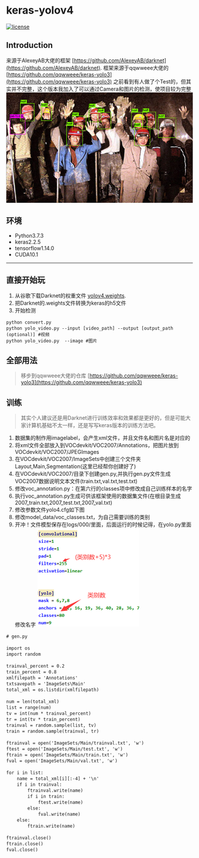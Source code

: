 # keras-yolov4

[![license](https://img.shields.io/github/license/mashape/apistatus.svg)](LICENSE)

## Introduction

来源于AlexeyAB大佬的框架 [https://github.com/AlexeyAB/darknet](https://github.com/AlexeyAB/darknet).
框架来源于qqwweee大佬的 [https://github.com/qqwweee/keras-yolo3](https://github.com/qqwweee/keras-yolo3)
之前看到有人做了个Test的，但其实并不完整，这个版本我加入了可以通过Camera和图片的检测，使项目较为完整
![yolov4](./font/1.png)

## 环境
- Python3.7.3
- keras2.2.5
- tensorflow1.14.0
- CUDA10.1
---

## 直接开始玩

1. 从谷歌下载Darknet的权重文件 [yolov4.weights](https://drive.google.com/open?id=1cewMfusmPjYWbrnuJRuKhPMwRe_b9PaT).
2. 把Darknet的.weights文件转换为keras的h5文件
3. 开始检测
```
python convert.py
python yolo_video.py --input [video_path] --output [output_path (optional)] #视频
python yolo_video.py  --image #图片
```
## 全部用法
>移步到qqwweee大佬的仓库
[https://github.com/qqwweee/keras-yolo3](https://github.com/qqwweee/keras-yolo3)


## 训练
>其实个人建议还是用Darknet进行训练效率和效果都是更好的，但是可能大家计算机基础不太一样，还是写写keras版本的训练方法吧。

1.  数据集的制作用imagelabel，会产生xml文件，并且文件名和图片名是对应的
2.  将xml文件全部放入到VOCdevkit/VOC2007/Annotations，把图片放到VOCdevkit/VOC2007/JPEGImages
3.  在VOCdevkit/VOC2007/ImageSets中创建三个文件夹Layout,Main,Segmentation(这里已经帮你创建好了)
4.  在VOCdevkit/VOC2007/目录下创建gen.py,并执行gen.py文件生成VOC2007数据说明文本文件(train.txt,val.txt,test.txt)
5.  修改voc_annotation.py：在第六行的classes项中修改成自己训练样本的名字
6.  执行voc_annotation.py生成可供该框架使用的数据集文件(在根目录生成2007_train.txt,2007_test.txt,2007_val.txt)
7.  修改参数文件yolo4.cfg如下图
8.  修改model_data/voc_classes.txt，为自己需要训练的类别
9.  开冲！文件模型保存在logs/000/里面，后面运行的时候记得，在yolo.py里面修改名字
![cfg](./font/cfg.png)

```
# gen.py

import os
import random
 
trainval_percent = 0.2
train_percent = 0.8
xmlfilepath = 'Annotations'
txtsavepath = 'ImageSets\Main'
total_xml = os.listdir(xmlfilepath)
 
num = len(total_xml)
list = range(num)
tv = int(num * trainval_percent)
tr = int(tv * train_percent)
trainval = random.sample(list, tv)
train = random.sample(trainval, tr)
 
ftrainval = open('ImageSets/Main/trainval.txt', 'w')
ftest = open('ImageSets/Main/test.txt', 'w')
ftrain = open('ImageSets/Main/train.txt', 'w')
fval = open('ImageSets/Main/val.txt', 'w')
 
for i in list:
    name = total_xml[i][:-4] + '\n'
    if i in trainval:
        ftrainval.write(name)
        if i in train:
            ftest.write(name)
        else:
            fval.write(name)
    else:
        ftrain.write(name)
 
ftrainval.close()
ftrain.close()
fval.close()
```
